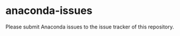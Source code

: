 anaconda-issues
===============

Please submit Anaconda issues to the issue tracker of this repository.
